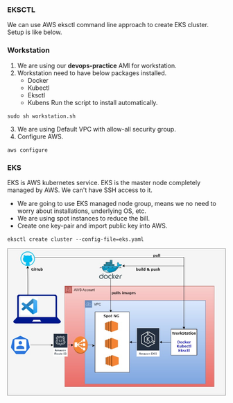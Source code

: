 ### EKSCTL

We can use AWS eksctl command line approach to create EKS cluster. Setup is like below.

### Workstation
1. We are using our **devops-practice** AMI for workstation.
2. Workstation need to have below packages installed.
    * Docker
    * Kubectl
    * Eksctl
    * Kubens
Run the script to install automatically.
```
sudo sh workstation.sh
```
3. We are using Default VPC with allow-all security group.
4. Configure AWS.
```
aws configure
```

### EKS
EKS is AWS kubernetes service. EKS is the master node completely managed by AWS. We can't have SSH access to it.

* We are going to use EKS managed node group, means we no need to worry about installations, underlying OS, etc.
* We are using spot instances to reduce the bill.
* Create one key-pair and import public key into AWS.

```
eksctl create cluster --config-file=eks.yaml
```

![alt text](eksctl.jpg)
